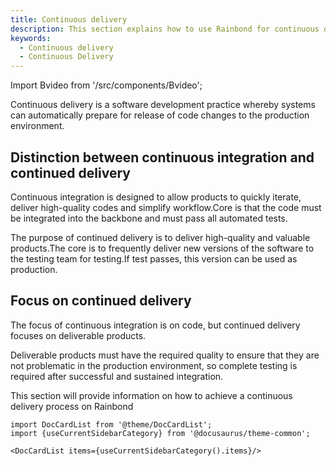```yaml
---
title: Continuous delivery
description: This section explains how to use Rainbond for continuous delivery
keywords:
  - Continuous delivery
  - Continuous Delivery
---
```


Import Bvideo from '/src/components/Bvideo';

<Bvideo src="//player.bilibili.com/player.html?aid=436800242&bvid=BV1uj411N7Vy&cid=1005268829&page=1" />

Continuous delivery is a software development practice whereby systems can automatically prepare for release of code changes to the production environment.

## Distinction between continuous integration and continued delivery

Continuous integration is designed to allow products to quickly iterate, deliver high-quality codes and simplify workflow.Core is that the code must be integrated into the backbone and must pass all automated tests.

The purpose of continued delivery is to deliver high-quality and valuable products.The core is to frequently deliver new versions of the software to the testing team for testing.If test passes, this version can be used as production.

## Focus on continued delivery

The focus of continuous integration is on code, but continued delivery focuses on deliverable products.

Deliverable products must have the required quality to ensure that they are not problematic in the production environment, so complete testing is required after successful and sustained integration.

This section will provide information on how to achieve a continuous delivery process on Rainbond

```mdx-code-block
import DocCardList from '@theme/DocCardList';
import {useCurrentSidebarCategory} from '@docusaurus/theme-common';

<DocCardList items={useCurrentSidebarCategory().items}/>
```

